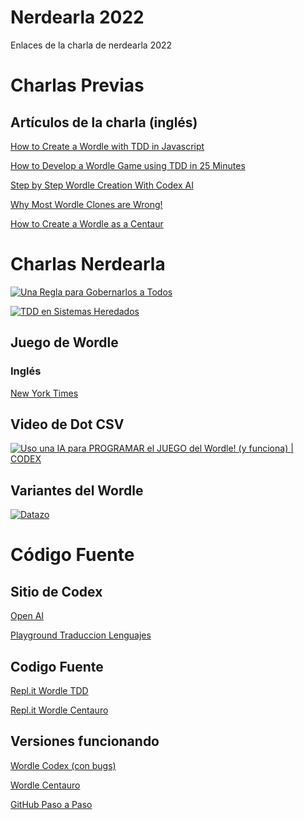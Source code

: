 # Nerdearla 2022

Enlaces de la charla de nerdearla 2022

# Charlas Previas

## Artículos de la charla (inglés)

[How to Create a Wordle with TDD in Javascript](https://maximilianocontieri.com/how-to-create-a-wordle-with-tdd-in-javascript)

[How to Develop a Wordle Game using TDD in 25 Minutes](https://maximilianocontieri.com/how-to-develop-a-wordle-game-using-tdd-in-25-minutes)

[Step by Step Wordle Creation With Codex AI](https://maximilianocontieri.com/step-by-step-wordle-creation-with-codex-ai)

[Why Most Wordle Clones are Wrong!](https://jonahlawrence.hashnode.dev/why-most-wordle-clones-are-wrong)

[How to Create a Wordle as a Centaur](https://maximilianocontieri.com/how-to-create-a-wordle-as-a-centaur)

# Charlas Nerdearla

[![Una Regla para Gobernarlos a Todos](https://img.youtube.com/vi/A0ZjnGN8DIs/sddefault.jpg)](https://youtu.be/A0ZjnGN8DIs) 

[![TDD en Sistemas Heredados](https://img.youtube.com/vi/0cc9faVOx9M/sddefault.jpg)](https://youtu.be/0cc9faVOx9M) 

## Juego de Wordle 

### Inglés

[New York Times](https://www.nytimes.com/games/wordle/index.html)

## Video de Dot CSV

[![Uso una IA para PROGRAMAR el JUEGO del Wordle! (y funciona) | CODEX](https://img.youtube.com/vi/FQqwynsDs7A/sddefault.jpg)](https://youtu.be/FQqwynsDs7AA) 

## Variantes del Wordle

[![Datazo](https://img.youtube.com/vi/MoFpmG5sKW4/sddefault.jpg)](https://youtu.be/MoFpmG5sKW4) 

# Código Fuente

## Sitio de Codex

[Open AI](https://beta.openai.com/)

[Playground Traduccion Lenguajes](https://beta.openai.com/playground/p/default-js-to-py?model=code-davinci-002)

## Codigo Fuente

[Repl.it Wordle TDD](https://replit.com/@mcsee/Wordle-TDD)

[Repl.it Wordle Centauro](https://replit.com/@mcsee/Centaur-TDD)

## Versiones funcionando

[Wordle Codex (con bugs)](https://mcsee.github.io/wordle/DotCSV/)

[Wordle Centauro](https://mcsee.github.io/wordle/Centaur)

[GitHub Paso a Paso](https://github.com/mcsee/Software-Design-Articles/blob/main/Articles/Wordle/Step%20by%20Step%20Wordle%20Creation%20With%20Codex%20AI/readme.md)
